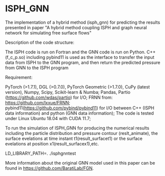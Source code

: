 # ISPH_GNN
The implementation of a hybrid method (isph_gnn) for predicting the results presented in paper
"A hybrid method coupling ISPH and graph neural network for simulating free surface flows"

Description of the code structure:

  The ISPH code is run on Fortran and the GNN code is run on Python. C++ (f_c_p.so) including pybind11 is used as the interface to transfer the input data from ISPH 
  to the GNN program, and then return the predicted pressure from GNN to the ISPH program


Requirement:

  PyTorch (>1.7.1), DGL (>0.7.0), PyTorch Geometric (>1.7.0), CuPy (latest version), Numpy, Scipy, Scikit-learn & Numba;
  Pandas, Partio (https://github.com/wdas/partio) for I/O;
  FRNN from: https://github.com/lxxue/FRNN;
  pybind11(https://github.com/pybind/pybind11) for I/O between C++ (ISPH data information) and python (GNN data information);
  The code is tested under Linux Ubuntu 18.04 with CUDA 11.7;

To run the simulation of ISPH_GNN for producing the numerical results including the particle distribution and pressure contour (reslt_animate), 
the surface evelations at time instant t1(result_surfacet1) or the surface evelations at position x1(result_surfacex1),etc. 

  LD_LIBRARY_PATH=. ./isphgnntest


More information about the original GNN model used in this paper can be found in https://github.com/BaratiLab/FGN.
